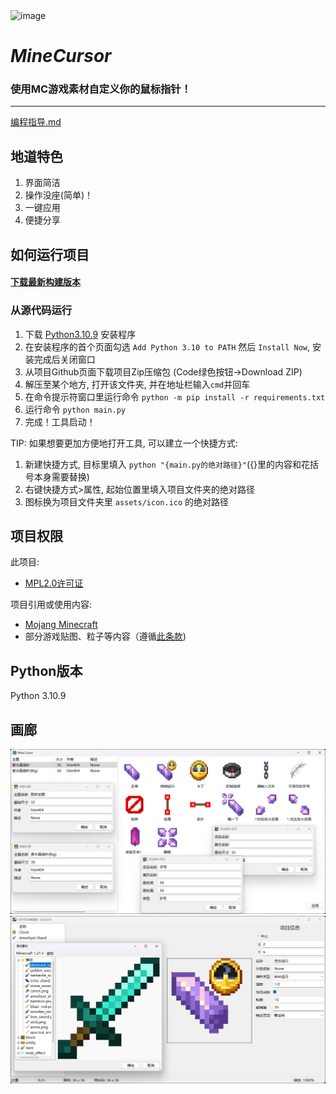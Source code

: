 <img width="400" height="400" alt="image" src="https://github.com/user-attachments/assets/58f6895c-06f2-42aa-91cf-9aded55af074" />

# _MineCursor_

### 使用MC游戏素材自定义你的鼠标指针！

---
[编程指导.md](program.md)

## 地道特色

1. 界面简洁
2. 操作没座(简单)！
3. 一键应用
4. 便捷分享

## 如何运行项目

#### [下载最新构建版本](https://github.com/hite4044/MineCursor/releases/latest)

### 从源代码运行

1. 下载 [Python3.10.9](https://www.python.org/ftp/python/3.10.9/python-3.10.9-amd64.exe) 安装程序
2. 在安装程序的首个页面勾选 `Add Python 3.10 to PATH` 然后 `Install Now`, 安装完成后关闭窗口
3. 从项目Github页面下载项目Zip压缩包 (Code绿色按钮->Download ZIP)
4. 解压至某个地方, 打开该文件夹, 并在地址栏输入`cmd`并回车
5. 在命令提示符窗口里运行命令 `python -m pip install -r requirements.txt`
6. 运行命令 `python main.py`
7. 完成！工具启动！

TIP: 如果想要更加方便地打开工具, 可以建立一个快捷方式:

1. 新建快捷方式, 目标里填入 `python "{main.py的绝对路径}"`({}里的内容和花括号本身需要替换)
2. 右键快捷方式>属性, 起始位置里填入项目文件夹的绝对路径
3. 图标换为项目文件夹里 `assets/icon.ico` 的绝对路径

## 项目权限

此项目:

- [MPL2.0许可证](https://www.mozilla.org/en-US/MPL/2.0/)

项目引用或使用内容:

- [Mojang Minecraft](https://www.minecraft.net/)
- 部分游戏贴图、粒子等内容（遵循[此条款](https://www.minecraft.net/usage-guidelines))

## Python版本

Python 3.10.9

## 画廊

![Main GUI](readme_assets/Main%20GUI.png)
![Project Editor](readme_assets/Project%20Editor.png)
